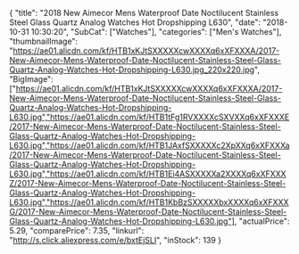 {
	"title": "2018 New Aimecor Mens Waterproof Date Noctilucent Stainless Steel Glass Quartz Analog Watches   Hot Dropshipping L630",
	"date": "2018-10-31 10:30:20",
	"SubCat": ["Watches"],
	"categories": ["Men's Watches"],
	"thumbnailImage": "https://ae01.alicdn.com/kf/HTB1xKJtSXXXXXcwXXXXq6xXFXXXA/2017-New-Aimecor-Mens-Waterproof-Date-Noctilucent-Stainless-Steel-Glass-Quartz-Analog-Watches-Hot-Dropshipping-L630.jpg_220x220.jpg",
	"BigImage": ["https://ae01.alicdn.com/kf/HTB1xKJtSXXXXXcwXXXXq6xXFXXXA/2017-New-Aimecor-Mens-Waterproof-Date-Noctilucent-Stainless-Steel-Glass-Quartz-Analog-Watches-Hot-Dropshipping-L630.jpg","https://ae01.alicdn.com/kf/HTB1tFg1RVXXXXcSXVXXq6xXFXXXE/2017-New-Aimecor-Mens-Waterproof-Date-Noctilucent-Stainless-Steel-Glass-Quartz-Analog-Watches-Hot-Dropshipping-L630.jpg","https://ae01.alicdn.com/kf/HTB1JAxfSXXXXXc2XpXXq6xXFXXXa/2017-New-Aimecor-Mens-Waterproof-Date-Noctilucent-Stainless-Steel-Glass-Quartz-Analog-Watches-Hot-Dropshipping-L630.jpg","https://ae01.alicdn.com/kf/HTB1Ei4ASXXXXXa2XXXXq6xXFXXXZ/2017-New-Aimecor-Mens-Waterproof-Date-Noctilucent-Stainless-Steel-Glass-Quartz-Analog-Watches-Hot-Dropshipping-L630.jpg","https://ae01.alicdn.com/kf/HTB1KbBzSXXXXXbxXXXXq6xXFXXXG/2017-New-Aimecor-Mens-Waterproof-Date-Noctilucent-Stainless-Steel-Glass-Quartz-Analog-Watches-Hot-Dropshipping-L630.jpg"],
	"actualPrice": 5.29,
	"comparePrice": 7.35,
	"linkurl": "http://s.click.aliexpress.com/e/bxtEjSLI",
	"inStock": 139
}
